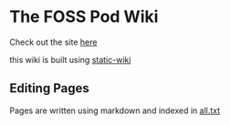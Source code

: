 # The FOSS Pod Wiki

Check out the site [here](https://wiki.techpod.games)

this wiki is built using [static-wiki](https://github.com/lotabout/static-wiki)

## Editing Pages

Pages are written using markdown and indexed in [all.txt](all.txt)
